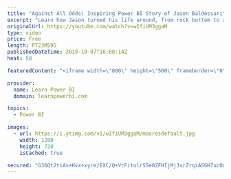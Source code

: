```yaml
---
title: "Against All Odds! Inspiring Power BI Story of Jason Baldessari"
excerpt: "Learn how Jason turned his life around, from rock bottom to a successful Power BI Professional approaching multiple 6 figures. Find out the right kind of investment he made to achieve success in life. Watch till the end.   👉Connect with Jason (LinkedIn): https://www.linkedin.com/in/jason-baldessari-93341611/"
originalUrl: https://youtube.com/watch?v=wIfiUM3ggaM
type: video
price: Free
length: PT23M59S
publishedDateTime: 2019-10-07T16:00:14Z
heat: 50

featuredContent: "<iframe width=\"800\" height=\"500\" frameborder=\"0\" src=\"https://www.youtube.com/embed/wIfiUM3ggaM\" allow=\"accelerometer; autoplay; encrypted-media; gyroscope; picture-in-picture\" allowfullscreen></iframe>"

provider:
  name: Learn Power BI
  domain: learnpowerbi.com

topics:
  - Power BI

images:
  - url: https://i.ytimg.com/vi/wIfiUM3ggaM/maxresdefault.jpg
    width: 1280
    height: 720
    isCached: true

secured: "G36Qt2tiAv+Hvx+xyre/EXC/Q+VrFitulrS5e0ZFHIjMjJvrZrqiASGH7ucOu0EiHNxXdK5HVZfZXwbHveWLHdYC7dYD839yZZfSv4AeEnAOE4LyjbvcHza/S82R2+0w2FNE2hEZjyh0sHNGNkq0vD7XXOPD5yNqNdydzbaEt3os1gE9HaLA2CTZlw6Ht51m7XGAwnPWtsZP/9OVEtMXgikl584qJ5/VvnQ1+iMhAPPYxIFD1aHMUi58YxA8Ferok/NPD57uoeeiQV3fXb9d5rPvfynecJPTl3ouZqssSLbjhImPHLrlc0/qieAmEk+/kBamNkteLgLozfLXGC1CzAnW/gKCWYO2KMogITg1yzqNFQTmT5W9ORljGiKT/CiVamkyzioUEurKy7aLzL7v175Hy5VEA5LeZFlAyVWjZeU=;50clwja998oFr9JrcT+syw=="
---
```


